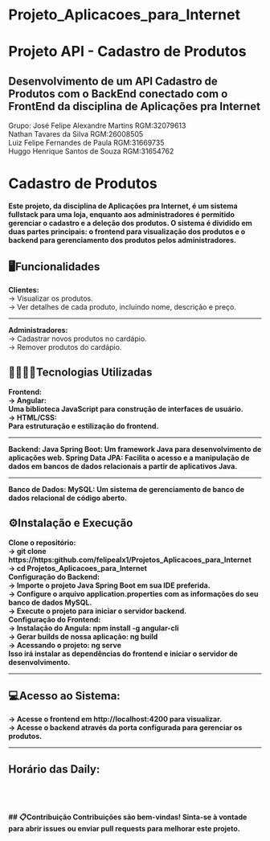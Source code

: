 # Projeto_Aplicacoes_para_Internet
# Projeto API - Cadastro de Produtos
## Desenvolvimento de um API Cadastro de Produtos com o BackEnd conectado com o FrontEnd da disciplina de Aplicações pra Internet
Grupo:
José Felipe Alexandre Martins RGM:32079613<br>
Nathan Tavares da Silva RGM:26008505<br>
Luiz Felipe Fernandes de Paula RGM:31669735<br>
Huggo Henrique Santos de Souza RGM:31654762<br>

# Cadastro de Produtos
<b>Este projeto, da disciplina de Aplicações pra Internet, é um sistema fullstack para uma loja, enquanto aos administradores é permitido gerenciar o cadastro e a deleção dos produtos. O sistema é dividido em duas partes principais: o frontend para visualização dos produtos e o backend para gerenciamento dos produtos pelos administradores.</b>

## 🖥️​Funcionalidades
<b>Clientes:</b><br>
  -> Visualizar os produtos.<br>
  -> Ver detalhes de cada produto, incluindo nome, descrição e preço.<hr>
<b>Administradores:</b> <br>
  -> Cadastrar novos produtos no cardápio.<br>
  -> Remover produtos do cardápio.<br>
## 👨🏾‍💻​🔧​Tecnologias Utilizadas
<b>Frontend:</b><br>
  <b>-> Angular:</br> Uma biblioteca JavaScript para construção de interfaces de usuário.<br>
  <b>-> HTML/CSS:</br> Para estruturação e estilização do frontend.<hr>
<b>Backend:</b>
  Java Spring Boot: Um framework Java para desenvolvimento de aplicações web.
  Spring Data JPA: Facilita o acesso e a manipulação de dados em bancos de dados relacionais a partir de aplicativos Java.<hr>
<b>Banco de Dados:</b>
  MySQL: Um sistema de gerenciamento de banco de dados relacional de código aberto.
## ⚙️​Instalação e Execução
<b>Clone o repositório:</b><br>
 -> git clone https://https:github.com/felipealx1/Projetos_Aplicacoes_para_Internet<br>
 -> cd Projetos_Aplicacoes_para_Internet<br>
<b>Configuração do Backend:</b><br>
  -> Importe o projeto Java Spring Boot em sua IDE preferida.<br>
  -> Configure o arquivo application.properties com as informações do seu banco de dados MySQL.<br>
  -> Execute o projeto para iniciar o servidor backend.<br>
<b>Configuração do Frontend:</b><br>
  -> Instalação do Angula: npm install -g angular-cli<br>
  -> Gerar builds de nossa aplicação: ng build<br>
  -> Acessando o projeto: ng serve<br>
Isso irá instalar as dependências do frontend e iniciar o servidor de desenvolvimento.<hr>
## 💻Acesso ao Sistema:
  -> Acesse o frontend em http://localhost:4200 para visualizar.<br>
  -> Acesse o backend através da porta configurada para gerenciar os produtos.<hr>
## Horário das Daily:
<p> <img src=""> </p>
<p> <img src=""> </p>
<p> <img src=""> </p>
<p> <img src=""> </p>
## 📋​Contribuição
Contribuições são bem-vindas! Sinta-se à vontade para abrir issues ou enviar pull requests para melhorar este projeto.
